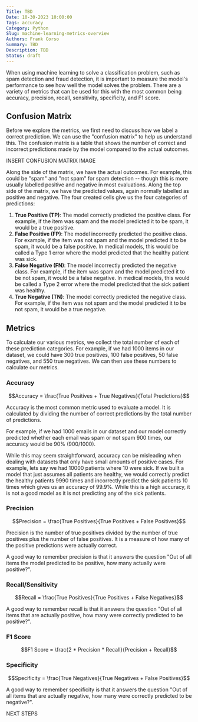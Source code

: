```yaml
---
Title: TBD
Date: 10-30-2023 10:00:00
Tags: accuracy
Category: Python
Slug: machine-learning-metrics-overview
Authors: Frank Corso
Summary: TBD
Description: TBD
Status: draft
---
```


When using machine learning to solve a classification problem, such as spam detection and fraud detection, it is important to measure the model's performance to see how well the model solves the problem. There are a variety of metrics that can be used for this with the most common being accuracy, precision, recall, sensitivity, specificity, and F1 score.

## Confusion Matrix

Before we explore the metrics, we first need to discuss how we label a correct prediction. We can use the "confusion matrix" to help us understand this. The confusion matrix is a table that shows the number of correct and incorrect predictions made by the model compared to the actual outcomes.

INSERT CONFUSION MATRIX IMAGE

Along the side of the matrix, we have the actual outcomes. For example, this could be "spam" and "not spam" for spam detection -- though this is more usually labelled positive and negative in most evaluations. Along the top side of the matrix, we have the predicted values, again normally labelled as positive and negative. The four created cells give us the four categories of predictions:

1. **True Positive (TP)**: The model correctly predicted the positive class. For example, if the item was spam and the model predicted it to be spam, it would be a true positive.
2. **False Positive (FP)**: The model incorrectly predicted the positive class. For example, if the item was not spam and the model predicted it to be spam, it would be a false positive. In medical models, this would be called a Type 1 error where the model predicted that the healthy patient was sick.
3. **False Negative (FN)**: The model incorrectly predicted the negative class. For example, if the item was spam and the model predicted it to be not spam, it would be a false negative. In medical models, this would be called a Type 2 error where the model predicted that the sick patient was healthy.
4. **True Negative (TN)**: The model correctly predicted the negative class. For example, if the item was not spam and the model predicted it to be not spam, it would be a true negative.

## Metrics

To calculate our various metrics, we collect the total number of each of these prediction categories. For example, if we had 1000 items in our dataset, we could have 300 true positives, 100 false positives, 50 false negatives, and 550 true negatives. We can then use these numbers to calculate our metrics.

### Accuracy

$$Accuracy = \frac{True Positives + True Negatives}{Total Predictions}$$

Accuracy is the most common metric used to evaluate a model. It is calculated by dividing the number of correct predictions by the total number of predictions.

For example, if we had 1000 emails in our dataset and our model correctly predicted whether each email was spam or not spam 900 times, our accuracy would be 90% (900/1000).

While this may seem straightforward, accuracy can be misleading when dealing with datasets that only have small amounts of positive cases. For example, lets say we had 10000 patients where 10 were sick. If we built a model that just assumes all patients are healthy, we would correctly predict the healthy patients 9990 times and incorrectly predict the sick patients 10 times which gives us an accuracy of 99.9%. While this is a high accuracy, it is not a good model as it is not predicting any of the sick patients.

### Precision

$$Precision = \frac{True Positives}{True Positives + False Positives}$$

Precision is the number of true positives divided by the number of true positives plus the number of false positives. It is a measure of how many of the positive predictions were actually correct.

A good way to remember precision is that it answers the question "Out of all items the model predicted to be positive, how many actually were positive?".

### Recall/Sensitivity

$$Recall = \frac{True Positives}{True Positives + False Negatives}$$

A good way to remember recall is that it answers the question "Out of all items that are actually positive, how many were correctly predicted to be positive?".

### F1 Score

$$F1 Score = \frac{2 * Precision * Recall}{Precision + Recall}$$

### Specificity

$$Specificity = \frac{True Negatives}{True Negatives + False Positives}$$

A good way to remember specificity is that it answers the question "Out of all items that are actually negative, how many were correctly predicted to be negative?".


NEXT STEPS